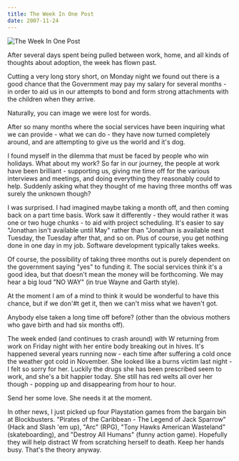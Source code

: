```yaml
---
title: The Week In One Post
date: 2007-11-24
---
```


![The Week In One Post](https://source.unsplash.com/0gkw_9fy0eQ/1600x900)

After several days spent being pulled between work, home, and all kinds of thoughts about adoption, the week has flown past.

Cutting a very long story short, on Monday night we found out there is a good chance that the Government may pay my salary for several months - in order to aid us in our attempts to bond and form strong attachments with the children when they arrive.

Naturally, you can image we were lost for words.

After so many months where the social services have been inquiring what we can provide - what we can do - they have now turned completely around, and are attempting to give us the world and it's dog.

I found myself in the dilemma that must be faced by people who win holidays. What about my work? So far in our journey, the people at work have been brilliant - supporting us, giving me time off for the various interviews and meetings, and doing everything they reasonably could to help. Suddenly asking what they thought of me having three months off was surely the unknown though?

I was surprised. I had imagined maybe taking a month off, and then coming back on a part time basis. Work saw it differently - they would rather it was one or two huge chunks - to aid with project scheduling. It's easier to say "Jonathan isn't available until May" rather than "Jonathan is available next Tuesday, the Tuesday after that, and so on. Plus of course, you get nothing done in one day in my job. Software development typically takes weeks.

Of course, the possibility of taking three months out is purely dependent on the government saying "yes" to funding it. The social services think it's a good idea, but that doesn't mean the money will be forthcoming. We may hear a big loud "NO WAY" (in true Wayne and Garth style).

At the moment I am of a mind to think it would be wonderful to have this chance, but if we don'#t get it, then we can't miss what we haven't got.

Anybody else taken a long time off before? (other than the obvious mothers who gave birth and had six months off).

The week ended (and continues to crash around) with W returning from work on Friday night with her entire body breaking out in hives. It's happened several years running now - each time after suffering a cold once the weather got cold in November. She looked like a burns victim last night - I felt so sorry for her. Luckily the drugs she has been prescribed seem to work, and she's a bit happier today. She still has red welts all over her though - popping up and disappearing from hour to hour.

Send her some love. She needs it at the moment.

In other news, I just picked up four Playstation games from the bargain bin at Blockbusters. "Pirates of the Caribbean - The Legend of Jack Sparrow" (Hack and Slash 'em up), "Arc" (RPG), "Tony Hawks American Wasteland" (skateboarding), and "Destroy All Humans" (funny action game). Hopefully they will help distract W from scratching herself to death. Keep her hands busy. That's the theory anyway.